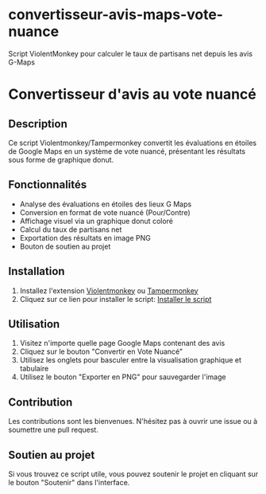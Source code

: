 # convertisseur-avis-maps-vote-nuance
Script ViolentMonkey pour calculer le taux de partisans net depuis les avis G-Maps

# Convertisseur d'avis au vote nuancé

## Description
Ce script Violentmonkey/Tampermonkey convertit les évaluations en étoiles de Google Maps en un système de vote nuancé, présentant les résultats sous forme de graphique donut.

## Fonctionnalités
- Analyse des évaluations en étoiles des lieux G Maps
- Conversion en format de vote nuancé (Pour/Contre)
- Affichage visuel via un graphique donut coloré
- Calcul du taux de partisans net
- Exportation des résultats en image PNG
- Bouton de soutien au projet

## Installation
1. Installez l'extension [Violentmonkey](https://violentmonkey.github.io/) ou [Tampermonkey](https://www.tampermonkey.net/)
2. Cliquez sur ce lien pour installer le script: [Installer le script](https://raw.githubusercontent.com/VOTRE-NOM-UTILISATEUR/vote-nuance-converter/main/vote-nuance-converter.user.js)

## Utilisation
1. Visitez n'importe quelle page Google Maps contenant des avis
2. Cliquez sur le bouton "Convertir en Vote Nuancé"
3. Utilisez les onglets pour basculer entre la visualisation graphique et tabulaire
4. Utilisez le bouton "Exporter en PNG" pour sauvegarder l'image

## Contribution
Les contributions sont les bienvenues. N'hésitez pas à ouvrir une issue ou à soumettre une pull request.

## Soutien au projet
Si vous trouvez ce script utile, vous pouvez soutenir le projet en cliquant sur le bouton "Soutenir" dans l'interface.
